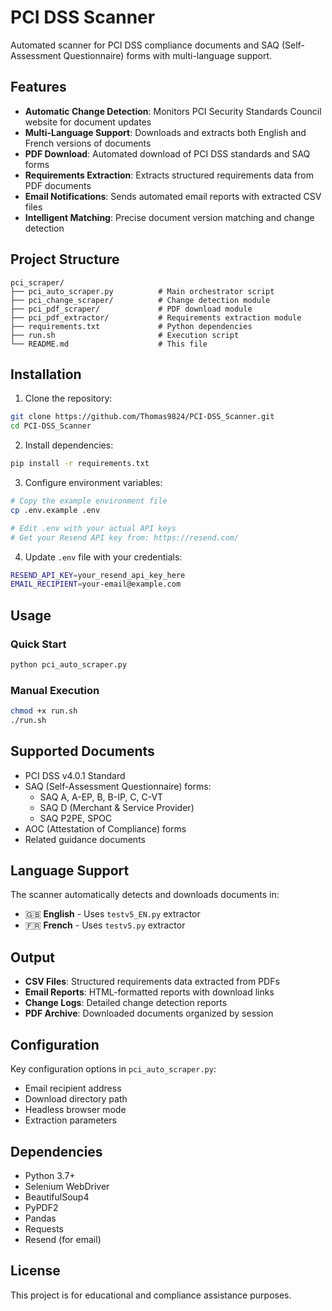 # PCI DSS Scanner

Automated scanner for PCI DSS compliance documents and SAQ (Self-Assessment Questionnaire) forms with multi-language support.

## Features

- **Automatic Change Detection**: Monitors PCI Security Standards Council website for document updates
- **Multi-Language Support**: Downloads and extracts both English and French versions of documents
- **PDF Download**: Automated download of PCI DSS standards and SAQ forms
- **Requirements Extraction**: Extracts structured requirements data from PDF documents
- **Email Notifications**: Sends automated email reports with extracted CSV files
- **Intelligent Matching**: Precise document version matching and change detection

## Project Structure

```
pci_scraper/
├── pci_auto_scraper.py          # Main orchestrator script
├── pci_change_scraper/          # Change detection module
├── pci_pdf_scraper/             # PDF download module  
├── pci_pdf_extractor/           # Requirements extraction module
├── requirements.txt             # Python dependencies
├── run.sh                       # Execution script
└── README.md                    # This file
```

## Installation

1. Clone the repository:
```bash
git clone https://github.com/Thomas9824/PCI-DSS_Scanner.git
cd PCI-DSS_Scanner
```

2. Install dependencies:
```bash
pip install -r requirements.txt
```

3. Configure environment variables:
```bash
# Copy the example environment file
cp .env.example .env

# Edit .env with your actual API keys
# Get your Resend API key from: https://resend.com/
```

4. Update `.env` file with your credentials:
```bash
RESEND_API_KEY=your_resend_api_key_here
EMAIL_RECIPIENT=your-email@example.com
```

## Usage

### Quick Start
```bash
python pci_auto_scraper.py
```

### Manual Execution
```bash
chmod +x run.sh
./run.sh
```

## Supported Documents

- PCI DSS v4.0.1 Standard
- SAQ (Self-Assessment Questionnaire) forms:
  - SAQ A, A-EP, B, B-IP, C, C-VT
  - SAQ D (Merchant & Service Provider)  
  - SAQ P2PE, SPOC
- AOC (Attestation of Compliance) forms
- Related guidance documents

## Language Support

The scanner automatically detects and downloads documents in:
- 🇬🇧 **English** - Uses `testv5_EN.py` extractor
- 🇫🇷 **French** - Uses `testv5.py` extractor

## Output

- **CSV Files**: Structured requirements data extracted from PDFs
- **Email Reports**: HTML-formatted reports with download links
- **Change Logs**: Detailed change detection reports
- **PDF Archive**: Downloaded documents organized by session

## Configuration

Key configuration options in `pci_auto_scraper.py`:
- Email recipient address
- Download directory path
- Headless browser mode
- Extraction parameters

## Dependencies

- Python 3.7+
- Selenium WebDriver
- BeautifulSoup4
- PyPDF2
- Pandas
- Requests
- Resend (for email)

## License

This project is for educational and compliance assistance purposes. 
